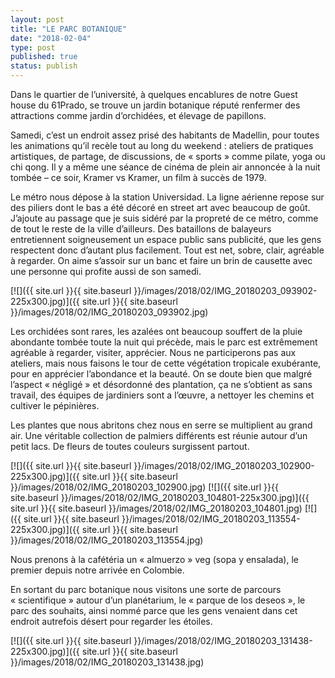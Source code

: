 ```yaml
---
layout: post
title: "LE PARC BOTANIQUE"
date: "2018-02-04"
type: post
published: true
status: publish
---
```


Dans le quartier de l’université, à quelques encablures de notre Guest house du 61Prado, se trouve un jardin botanique réputé renfermer des attractions comme jardin d’orchidées, et élevage de papillons.

Samedi, c’est un endroit assez prisé des habitants de Madellin, pour toutes les animations qu’il recèle tout au long du weekend : ateliers de pratiques artistiques, de partage, de discussions, de « sports » comme pilate, yoga ou chi qong. Il y a même une séance de cinéma de plein air annoncée à la nuit tombée – ce soir, Kramer vs Kramer, un film à succès de 1979.

Le métro nous dépose à la station Universidad. La ligne aérienne repose sur des piliers dont le bas a été décoré en street art avec beaucoup de goût. J’ajoute au passage que je suis sidéré par la propreté de ce métro, comme de tout le reste de la ville d’ailleurs. Des bataillons de balayeurs entretiennent soigneusement un espace public sans publicité, que les gens respectent donc d’autant plus facilement. Tout est net, sobre, clair, agréable à regarder. On aime s’assoir sur un banc et faire un brin de causette avec une personne qui profite aussi de son samedi.

[![]({{ site.url }}{{ site.baseurl }}/images/2018/02/IMG_20180203_093902-225x300.jpg)]({{ site.url }}{{ site.baseurl }}/images/2018/02/IMG_20180203_093902.jpg)

Les orchidées sont rares, les azalées ont beaucoup souffert de la pluie abondante tombée toute la nuit qui précède, mais le parc est extrêmement agréable à regarder, visiter, apprécier. Nous ne participerons pas aux ateliers, mais nous faisons le tour de cette végétation tropicale exubérante, pour en apprécier l’abondance et la beauté. On se doute bien que malgré l’aspect « négligé » et désordonné des plantation, ça ne s’obtient as sans travail, des équipes de jardiniers sont a l’œuvre, a nettoyer les chemins et cultiver le pépinières.

Les plantes que nous abritons chez nous en serre se multiplient au grand air. Une véritable collection de palmiers différents est réunie autour d’un petit lacs. De fleurs de toutes couleurs surgissent partout.

 [![]({{ site.url }}{{ site.baseurl }}/images/2018/02/IMG_20180203_102900-225x300.jpg)]({{ site.url }}{{ site.baseurl }}/images/2018/02/IMG_20180203_102900.jpg) [![]({{ site.url }}{{ site.baseurl }}/images/2018/02/IMG_20180203_104801-225x300.jpg)]({{ site.url }}{{ site.baseurl }}/images/2018/02/IMG_20180203_104801.jpg) [![]({{ site.url }}{{ site.baseurl }}/images/2018/02/IMG_20180203_113554-225x300.jpg)]({{ site.url }}{{ site.baseurl }}/images/2018/02/IMG_20180203_113554.jpg)

Nous prenons à la cafétéria un « almuerzo » veg (sopa y ensalada), le premier depuis notre arrivée en Colombie.

En sortant du parc botanique nous visitons une sorte de parcours « scientifique » autour d’un planétarium, le « parque de los deseos », le parc des souhaits, ainsi nommé parce que les gens venaient dans cet endroit autrefois désert pour regarder les étoiles.

[![]({{ site.url }}{{ site.baseurl }}/images/2018/02/IMG_20180203_131438-225x300.jpg)]({{ site.url }}{{ site.baseurl }}/images/2018/02/IMG_20180203_131438.jpg)
